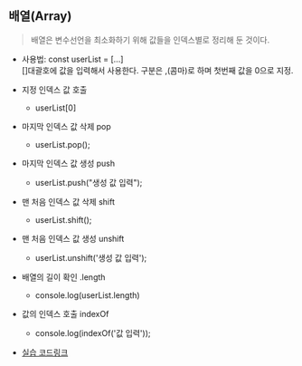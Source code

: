 ## 배열(Array)  
> 배열은 변수선언을 최소화하기 위해 값들을 인덱스별로 정리해 둔 것이다.  

* 사용법: const userList = [...]  
       []대괄호에 값을 입력해서 사용한다. 구분은 ,(콤마)로 하며 첫번째 값을 0으로 지정.  
* 지정 인덱스 값 호출  
  * userList[0]  
* 마지막 인덱스 값 삭제 pop  
  * userList.pop();  
* 마지막 인덱스 값 생성 push  
  * userList.push("생성 값 입력");  
* 맨 처음 인덱스 값 삭제 shift  
  * userList.shift();  
* 맨 처음 인덱스 값 생성 unshift  
  * userList.unshift('생성 값 입력');  
* 배열의 길이 확인 .length  
  * console.log(userList.length)   
* 값의 인덱스 호출 indexOf  
  * console.log(indexOf('값 입력'));  
  
* [실습 코드링크](https://github.com/stemkorea7/javascript/blob/master/basic_javascript/chapter8/array.js)
